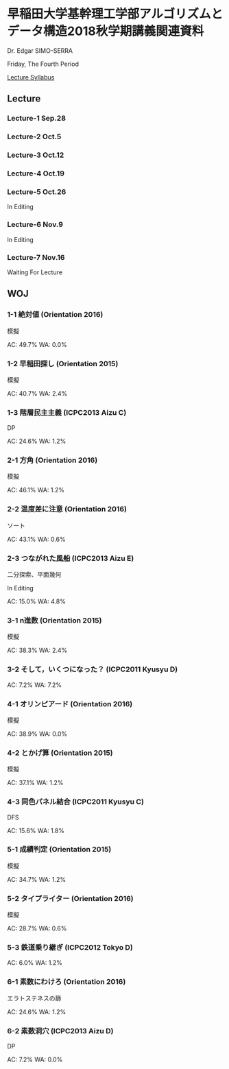 # 早稲田大学基幹理工学部アルゴリズムとデータ構造2018秋学期講義関連資料

Dr. Edgar SIMO-SERRA

Friday, The Fourth Period

[Lecture Syllabus](https://www.wsl.waseda.jp/syllabus/JAA104.php?pKey=2603012012012018260301201226&pLng=jp)

## Lecture

### Lecture-1 Sep.28

### Lecture-2 Oct.5

### Lecture-3 Oct.12

### Lecture-4 Oct.19

### Lecture-5 Oct.26

In Editing

### Lecture-6 Nov.9

In Editing

### Lecture-7 Nov.16

Waiting For Lecture

## WOJ

### 1-1 絶対値 (Orientation 2016)

模擬

AC: 49.7% WA: 0.0%

### 1-2 早稲田探し (Orientation 2015)

模擬

AC: 40.7% WA: 2.4%

### 1-3 階層民主主義 (ICPC2013 Aizu C)

DP

AC: 24.6% WA: 1.2%

### 2-1 方角 (Orientation 2016)

模擬

AC: 46.1% WA: 1.2%

### 2-2 温度差に注意 (Orientation 2016)

ソート

AC: 43.1% WA: 0.6%

### 2-3 つながれた風船 (ICPC2013 Aizu E)

二分探索、平面幾何

In Editing

AC: 15.0% WA: 4.8%

### 3-1 n進数 (Orientation 2015)

模擬

AC: 38.3% WA: 2.4%

### 3-2 そして，いくつになった？ (ICPC2011 Kyusyu D)

AC: 7.2% WA: 7.2%

### 4-1 オリンピアード (Orientation 2016)

模擬

AC: 38.9% WA: 0.0%

### 4-2 とかげ算 (Orientation 2015)

模擬

AC: 37.1% WA: 1.2%

### 4-3 同色パネル結合 (ICPC2011 Kyusyu C)

DFS

AC: 15.6% WA: 1.8%

### 5-1 成績判定 (Orientation 2015)

模擬

AC: 34.7% WA: 1.2%

### 5-2 タイプライター (Orientation 2016)

模擬

AC: 28.7% WA: 0.6%

### 5-3 鉄道乗り継ぎ (ICPC2012 Tokyo D)

AC: 6.0% WA: 1.2%

### 6-1 素数にわけろ (Orientation 2016)

エラトステネスの篩

AC: 24.6% WA: 1.2%

### 6-2 素数洞穴 (ICPC2013 Aizu D)

DP

AC: 7.2% WA: 0.0%